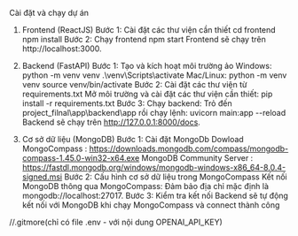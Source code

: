 Cài đặt và chạy dự án

1. Frontend (ReactJS)
   Bước 1: Cài đặt các thư viện cần thiết
   cd frontend
   npm install
   Bước 2: Chạy frontend
   npm start
   Frontend sẽ chạy trên http://localhost:3000.

2. Backend (FastAPI)
   Bước 1: Tạo và kích hoạt môi trường ảo
   Windows:
   python -m venv venv
   .\venv\Scripts\activate
   Mac/Linux:
   python -m venv venv
   source venv/bin/activate
   Bước 2: Cài đặt các thư viện từ requirements.txt
   Mở môi trường và cài đặt các thư viện cần thiết:
   pip install -r requirements.txt
   Bước 3: Chạy backend:
   Trỏ đến project_filnal\app\backend\app rồi chạy lệnh:
   uvicorn main:app --reload
   Backend sẽ chạy trên http://127.0.0.1:8000/docs.

3. Cơ sở dữ liệu (MongoDB)
   Bước 1: Cài đặt MongoDb
   Dowload MongoCompass : https://downloads.mongodb.com/compass/mongodb-compass-1.45.0-win32-x64.exe
   MongoDB Community Server : https://fastdl.mongodb.org/windows/mongodb-windows-x86_64-8.0.4-signed.msi
   Bước 2: Cấu hình cơ sở dữ liệu trong MongoCompass
   Kết nối MongoDB thông qua MongoCompass:
   Đảm bảo địa chỉ mặc định là mongodb://localhost:27017.
   Bước 3: Kiểm tra kết nối
   Backend sẽ tự động kết nối với MongoDB khi chạy MongoCompass và connect thành công

//.gitmore(chỉ có file .env - với nội dung OPENAI_API_KEY)
